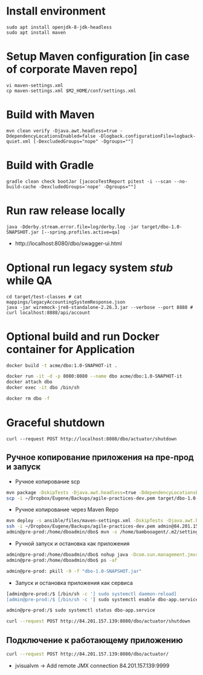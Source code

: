 # Install environment
```shell
sudo apt install openjdk-8-jdk-headless
sudo apt install maven
```

# Setup Maven configuration [in case of corporate Maven repo]
```shell
vi maven-settings.xml
cp maven-settings.xml $M2_HOME/conf/settings.xml
```

# Build with Maven
```shell
mvn clean verify -Djava.awt.headless=true -DdependencyLocationsEnabled=false -Dlogback.configurationFile=logback-quiet.xml [-DexcludedGroups="nope" -Dgroups=""]
```

# Build with Gradle
```shell
gradle clean check bootJar [jacocoTestReport pitest -i --scan --no-build-cache -DexcludedGroups='nope' -Dgroups=""]
```

# Run raw release locally
```shell
java -Dderby.stream.error.file=log/derby.log -jar target/dbo-1.0-SNAPSHOT.jar [--spring.profiles.active=qa]
```
- http://localhost:8080/dbo/swagger-ui.html

# Optional run legacy system *stub* while QA
```shell script
cd target/test-classes # cat mappings/legacyAccountingSystemResponse.json
java -jar wiremock-jre8-standalone-2.26.3.jar --verbose --port 8888 # curl localhost:8888/api/account
``` 

# Optional build and run Docker container for Application
```bash
docker build -t acme/dbo:1.0-SNAPHOT-it .

docker run -it -d -p 8080:8080 --name dbo acme/dbo:1.0-SNAPHOT-it
docker attach dbo
docker exec -it dbo /bin/sh

docker rm dbo -f
```

# Graceful shutdown
```
curl --request POST http://localhost:8080/dbo/actuator/shutdown
```

## Ручное копирование приложения на пре-прод и запуск
- Ручное копирование scp
```bash
mvn package -DskipTests -Djava.awt.headless=true -DdependencyLocationsEnabled=false -Dlogback.configurationFile=logback-quiet.xml
scp -i ~/Dropbox/Eugene/Backups/agile-practices-dev.pem target/dbo-1.0-SNAPSHOT.jar admin@84.201.157.139:/home/dboadmin/dbo/
```

- Ручное копирование через Maven Repo
```bash
mvn deploy -s ansible/files/maven-settings.xml -DskipTests -Djava.awt.headless=true -DdependencyLocationsEnabled=false -Dlogback.configurationFile=logback-quiet.xml
ssh -i ~/Dropbox/Eugene/Backups/agile-practices-dev.pem admin@84.201.157.139
admin@pre-prod:/home/dboadmin/dbo$ mvn -s /home/bambooagent/.m2/settings.xml org.apache.maven.plugins:maven-dependency-plugin:2.4:get -Dtransitive=false -Dartifact=com.acme.banking:dbo:1.0-SNAPSHOT -Ddest=/dbo/dbo-1.0-SNAPSHOT.jar -DremoteRepositories=dbo-artifacts-server::::http://84.201.134.115:8081/artifactory/dbo 
```

- Ручной запуск и остановка как приложения
```bash
admin@pre-prod:/home/dboadmin/dbo$ nohup java -Dcom.sun.management.jmxremote -Dcom.sun.management.jmxremote.port=9999 -Dcom.sun.management.jmxremote.authenticate=false -Dcom.sun.management.jmxremote.ssl=false -Djava.rmi.server.hostname=84.201.157.139 -jar /dbo/dbo-1.0-SNAPSHOT.jar &
admin@pre-prod:/home/dboadmin/dbo$ ps -af

admin@pre-prod: pkill -9 -f "dbo-1.0-SNAPSHOT.jar"
```

- Запуск и остановка приложения как сервиса
```bash
[admin@pre-prod:/$ [/bin/sh -c '] sudo systemctl daemon-reload]
[admin@pre-prod:/$ [/bin/sh -c '] sudo systemctl enable dbo-app.service]

admin@pre-prod:/$ sudo systemctl status dbo-app.service

curl --request POST http://84.201.157.139:8080/dbo/actuator/shutdown
```

## Подключение к работающему приложению
```bash
curl --request POST http://84.201.157.139:8080/dbo/actuator/
```
- jvisualvm -> Add remote JMX connection 84.201.157.139:9999
